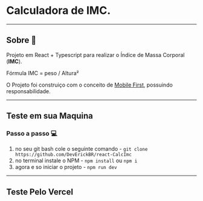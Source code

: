 # Calculadora de IMC.
---
## Sobre 📃


Projeto em React + Typescript para realizar o Índice de Massa Corporal (<strong>IMC</strong>).

Fórmula IMC = peso / Altura²

O Projeto foi construiço com o conceito de [Mobile First]('https://blog.apiki.com/mobile-first-o-conceito-e-sua-aplicabilidade/'), possuindo responsabilidade.  

---
## Teste em sua Maquina

### Passo a passo 💻
1. no seu git bash cole o seguinte comando - `git clone https://github.com/DevErickBR/react-CalcImc`
2. no terminal instale o NPM - `npm install` ou `npm i`
3. agora e so iniciar o projeto - `npm run dev`

---

## Teste Pelo Vercel

###
